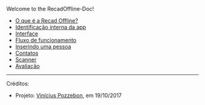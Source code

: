 Welcome to the RecadOffline-Doc!

- [O que é a Recad Offline?](https://github.com/BRAConsultoria/RecadOffline-Doc/wiki/Sobre-a-app#o-que-%C3%A9-a-recad-offline)
- [Identificação interna da app](https://github.com/BRAConsultoria/RecadOffline-Doc/wiki/Sobre-a-app#identifica%C3%A7%C3%A3o-interna-da-app)
- [Interface](https://github.com/BRAConsultoria/RecadOffline-Doc/wiki/Sobre-a-app#interface)
- [Fluxo de funcionamento](https://github.com/BRAConsultoria/RecadOffline-Doc/wiki/Sobre-a-app#fluxo-de-funcionamento)
- [Inserindo uma pessoa](https://github.com/BRAConsultoria/RecadOffline-Doc/wiki/Sobre-a-app#inserindo-uma-pessoa)
- [Contatos](https://github.com/BRAConsultoria/RecadOffline-Doc/wiki/Sobre-a-app#contatos)
- [Scanner](https://github.com/BRAConsultoria/RecadOffline-Doc/wiki/Sobre-a-app#scanner)
- [Avaliação](https://github.com/BRAConsultoria/RecadOffline-Doc/wiki/Sobre-a-app#avalia%C3%A7%C3%A3o)


***
Créditos:

- Projeto: [Vinícius Pozzebon](https://github.com/vpozzebon), em 19/10/2017
